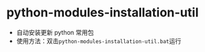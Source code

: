 # python-modules-installation-util
* 自动安装更新 python 常用包
* 使用方法：双击`python-modules-installation-util.bat`运行
